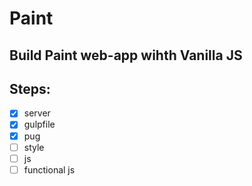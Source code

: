 # Paint

## Build Paint web-app wihth Vanilla JS

## Steps:

- [x] server
- [x] gulpfile
- [x] pug
- [ ] style
- [ ] js
- [ ] functional js
